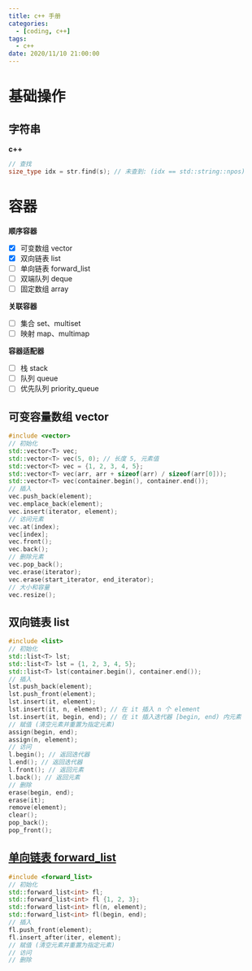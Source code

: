 ```yaml
---
title: c++ 手册
categories: 
  - [coding, c++]
tags:
  - c++
date: 2020/11/10 21:00:00
---
```


# 基础操作

## 字符串

**c++**

```c++
// 查找
size_type idx = str.find(s); // 未查到: (idx == std::string::npos)
```

# 容器

**顺序容器**

- [x] 可变数组 vector
- [x] 双向链表 list
- [ ] 单向链表 forward_list
- [ ] 双端队列 deque
- [ ] 固定数组 array

**关联容器**

- [ ] 集合 set、multiset
- [ ] 映射 map、multimap

**容器适配器**

- [ ] 栈 stack
- [ ] 队列 queue
- [ ] 优先队列 priority_queue

## **可变容量数组 vector**

```c++
#include <vector>
// 初始化
std::vector<T> vec;
std::vector<T> vec(5, 0); // 长度 5, 元素值
std::vector<T> vec = {1, 2, 3, 4, 5};
std::vector<T> vec(arr, arr + sizeof(arr) / sizeof(arr[0]));
std::vector<T> vec(container.begin(), container.end());
// 插入
vec.push_back(element);
vec.emplace_back(element);
vec.insert(iterator, element);
// 访问元素
vec.at(index);
vec[index];
vec.front();
vec.back();
// 删除元素
vec.pop_back();
vec.erase(iterator);
vec.erase(start_iterator, end_iterator);
// 大小和容量
vec.resize();
```

## **双向链表 list**

```c++
#include <list>
// 初始化
std::list<T> lst;
std::list<T> lst = {1, 2, 3, 4, 5};
std::list<T> lst(container.begin(), container.end());
// 插入
lst.push_back(element);
lst.push_front(element);
lst.insert(it, element);
lst.insert(it, n, element); // 在 it 插入 n 个 element
lst.insert(it, begin, end); // 在 it 插入迭代器 [begin, end) 内元素
// 赋值 (清空元素并重置为指定元素)
assign(begin, end);  
assign(n, element);
// 访问
l.begin(); // 返回迭代器
l.end(); // 返回迭代器
l.front(); // 返回元素
l.back(); // 返回元素
// 删除
erase(begin, end);
erase(it);
remove(element);
clear();
pop_back();
pop_front();
```

## [单向链表 forward_list](https://en.cppreference.com/w/cpp/container/forward_list)

```c++
#include <forward_list>
// 初始化
std::forward_list<int> fl;
std::forward_list<int> fl {1, 2, 3};
std::forward_list<int> fl(n, element);
std::forward_list<int> fl(begin, end);
// 插入
fl.push_front(element);
fl.insert_after(iter, element);
// 赋值 (清空元素并重置为指定元素)
// 访问
// 删除
```

